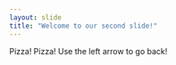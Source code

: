 ```yaml
---
layout: slide
title: "Welcome to our second slide!"
---
```

Pizza! Pizza!
Use the left arrow to go back!
